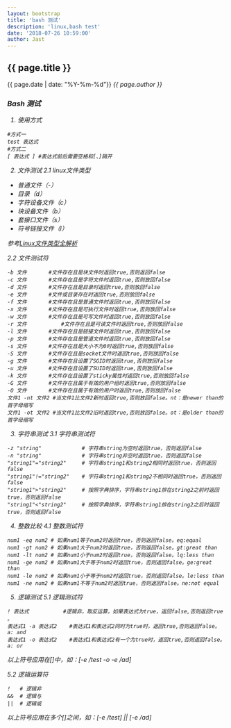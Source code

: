 ```yaml
---
layout: bootstrap
title: 'bash 测试'
description: 'linux,bash test'
date: '2018-07-26 10:59:00'
author: Jast
---
```

## {{ page.title }} 
<i class="far fa-clock"></i>{{ page.date | date: "%Y-%m-%d"}}  <i class="far fa-user">{{ page.author }}  

### Bash 测试  
1. 使用方式
```
#方式一
test 表达式
#方式二
[ 表达式 ] #表达式前后需要空格和[、]隔开
```
2. 文件测试
2.1 linux文件类型
- 普通文件（-）
- 目录（d）
- 字符设备文件（c）
- 块设备文件（b）
- 套接口文件（s）
- 符号链接文件（l）

参考[Linux文件类型全解析](http://os.51cto.com/art/201003/185612.htm)

2.2 文件测试符
```
-b 文件 		#文件存在且是块文件时返回true,否则返回false
-c 文件 		#文件存在且是字符文件时返回true,否则放回false
-d 文件 		#文件存在且是目录时返回true,否则放回false
-e 文件 		#文件或目录存在时返回true,否则放回false
-f 文件 		#文件存在且是普通文件时返回true,否则放回false
-x 文件 		#文件存在且是可执行文件时返回true,否则放回false
-w 文件 		#文件存在且是可写文件时返回true,否则放回false
-r 文件		 	#文件存在且是可读文件时返回true,否则放回false
-l 文件 		#文件存在且是链接文件时返回true,否则放回false
-p 文件 		#文件存在且是管道文件时返回true,否则放回false
-s 文件 		#文件存在且是大小不为0时返回true,否则放回false
-S 文件 		#文件存在且是socket文件时返回true,否则放回false
-g 文件 		#文件存在且设置了SGID时返回true,否则放回false
-u 文件 		#文件存在且设置了SUID时返回true,否则放回false
-k 文件 		#文件存在且设置了sticky属性时返回true,否则放回false
-G 文件 		#文件存在且属于有效的用户组时返回true,否则放回false
-O 文件 		#文件存在且属于有效的用户时返回true,否则放回false
文件1 -nt 文件2 #当文件1比文件2新时返回true,否则放回false。nt：是newer than的首字母缩写
文件1 -ot 文件2 #当文件1比文件2旧时返回true,否则放回false。ot：是older than的首字母缩写
```

3. 字符串测试
3.1 字符串测试符
```
-z "string" 			# 字符串string为空时返回true，否则返回false
-n "string" 			# 字符串string非空时返回true，否则返回false
"string1"="string2" 	# 字符串string1和string2相同时返回true，否则返回false
"string1"!="string2" 	# 字符串string1和string2不相同时返回true，否则返回false
"string1">"string2" 	# 按照字典排序，字符串string1排在string2之前时返回true，否则返回false
"string1"<"string2"	 	# 按照字典排序，字符串string1排在string2之后时返回true，否则返回false
```

4. 整数比较
4.1 整数测试符
```
num1 -eq num2 # 如果num1等于num2时返回true，否则返回false。eq:equal 
num1 -gt num2 # 如果num1大于num2时返回true，否则返回false。gt:great than 
num1 -lt num2 # 如果num1小于num2时返回true，否则返回false。lq:less than 
num1 -ge num2 # 如果num1大于等于num2时返回true，否则返回false。ge:great than 
num1 -le num2 # 如果num1小于等于num2时返回true，否则返回false。le:less than
num1 -ne num2 # 如果num1不等于num2时返回true，否则返回false。ne:not equal 
```
5. 逻辑测试
5.1 逻辑测试符
```
! 表达式 			#逻辑非，取反运算，如果表达式为true，返回false,否则返回true 。
表达式1 -a 表达式2	#表达式1和表达式2同时为true时，返回true,否则返回false。a: and
表达式1 -o 表达式2	#表达式1和表达式2有一个为true时，返回true,否则返回false。a: or
```
以上符号应用在[]中，如：[-e /test -o -e /ad]

5.2 逻辑运算符
```
! 	# 逻辑非
&&	# 逻辑与
||	# 逻辑或
```
以上符号应用在多个[]之间，如：[-e /test] || [-e /ad]